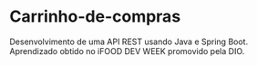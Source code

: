 # Carrinho-de-compras
Desenvolvimento de uma API REST usando Java e Spring Boot. Aprendizado obtido no iFOOD DEV WEEK promovido pela DIO.
